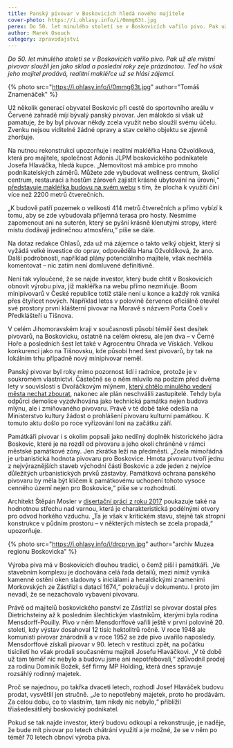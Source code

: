 ```yaml
---
title: Panský pivovar v Boskovicích hledá nového majitele
cover-photo: https://i.ohlasy.info/i/0mmg63t.jpg
perex: Do 50. let minulého století se v Boskovicích vařilo pivo. Pak už ale místní pivovar sloužil jen jako sklad a poslední roky zeje prázdnotou. Teď ho jeho majitel prodává.
author: Marek Osouch
category: zpravodajství
---
```


*Do 50. let minulého století se v Boskovicích vařilo pivo. Pak už ale místní pivovar sloužil jen jako sklad a poslední roky zeje prázdnotou. Teď ho však jeho majitel prodává, realitní makléřce už se hlásí zájemci.*

{% photo src="https://i.ohlasy.info/i/0mmg63t.jpg" author="Tomáš Znamenáček" %}

Už několik generací obyvatel Boskovic při cestě do sportovního areálu v Červené zahradě míjí bývalý panský pivovar. Jen málokdo si však už pamatuje, že by byl pivovar někdy zcela využit nebo sloužil svému účelu. Zvenku nejsou viditelné žádné opravy a stav celého objektu se zjevně zhoršuje.

Na nutnou rekonstrukci upozorňuje i realitní makléřka Hana Ožvoldíková, která pro majitele, společnost Adonis JLPM boskovického podnikatele Josefa Hlaváčka, hledá kupce. „Nemovitost má ambice pro mnoho podnikatelských záměrů. Můžete zde vybudovat wellness centrum, školící centrum, restauraci a hostům zároveň zajistit krásné ubytování na úrovni,“ [představuje makléřka budovu na svém webu](http://hanarealitypartner.cz/komerce-prodej-panskeho-pivovaru-v-boskovicich/) s tím, že plocha k využití činí více než 2200 metrů čtverečních.

„K budově patří pozemek o velikosti 414 metrů čtverečních a přímo vybízí k tomu, aby se zde vybudovala příjemná terasa pro hosty. Nesmíme zapomenout ani na suterén, který se pyšní krásně klenutými stropy, které místu dodávají jedinečnou atmosféru,“ píše se dále.

Na dotaz redakce Ohlasů, zda už má zájemce o takto velký objekt, který si vyžádá velké investice do oprav, odpověděla Hana Ožvoldíková, že ano. Další podrobnosti, například plány potenciálního majitele, však nechtěla komentovat – nic zatím není domluvené definitivně.

Není tak vyloučené, že se najde investor, který bude chtít v Boskovicích obnovit výrobu piva, již makléřka na webu přímo nezmiňuje. Boom minipivovarů v České republice totiž stále není u konce a každý rok vzniká přes čtyřicet nových. Například letos v polovině července oficiálně otevřel své prostory první klášterní pivovar na Moravě s názvem Porta Coeli v Předklášteří u Tišnova.

V celém Jihomoravském kraji v současnosti působí téměř šest desítek pivovarů, na Boskovicku, ostatně na celém okresu, ale jen dva – v Černé Hoře a posledních šest let také v Agrocentru Ohrada ve Vískách. Velkou konkurenci jako na Tišnovsku, kde působí hned šest pivovarů, by tak na lokálním trhu případně nový minipivovar neměl.

Panský pivovar byl roky mimo pozornost lidí i radnice, protože je v soukromém vlastnictví. Částečně se o něm mluvilo na podzim před dvěma lety v souvislosti s Dvořáčkovým mlýnem, [který chtělo minulého vedení města nechat zbourat](https://ohlasy.info/clanky/2017/09/dvorackuv-mlyn.html), nakonec ale plán neschválili zastupitelé. Tehdy byla odpůrci demolice vyzdvihována jako technická památka nejen budova mlýnu, ale i zmiňovaného pivovaru. Právě v té době také odešla na Ministerstvo kultury žádost o prohlášení pivovaru kulturní památkou. K tomuto aktu došlo po roce vyřizování loni na začátku září.

Památkáři pivovar i s okolím popsali jako nedílný doplněk historického jádra Boskovic, které je na rozdíl od pivovaru a jeho okolí chráněné v rámci městské památkové zóny. Jen zkrátka leží na předměstí. „Zcela mimořádná je urbanistická hodnota pivovaru pro Boskovice. Hmota pivovaru tvoří jednu z nejvýraznějších staveb východní části Boskovic a zde jeden z nejvíce důležitých urbanistických prvků zástavby. Památková ochrana panského pivovaru by měla být klíčem k památkovému uchopení tohoto vysoce cenného území nejen pro Boskovice,“ píše se v rozhodnutí.

Architekt Štěpán Mosler v [disertační práci z roku 2017](https://www.vutbr.cz/studenti/zav-prace/detail/77147?zp_id=77147) poukazuje také na hodnotnou střechu nad varnou, která je charakteristická podélnými otvory pro odvod horkého vzduchu. „Ta je však v kritickém stavu, stejně tak stropní konstrukce v půdním prostoru – v některých místech se zcela propadá,“ upozorňuje.

{% photo src="https://i.ohlasy.info/i/drcpryn.jpg" author="archiv Muzea regionu Boskovicka" %}

Výroba piva má v Boskovicích dlouhou tradici, o čemž píší i památkáři. „Ve stavebním komplexu je dochována celá řada detailů, mezi nimiž vyniká kamenné ostění oken sladovny s iniciálami a heraldickými znameními Morkovských ze Zástřizl s datací 1674,“ pokračují v dokumentu. I proto jim nevadí, že se nezachovalo vybavení pivovaru.

Právě od majitelů boskovického panství ze Zástřizl se pivovar dostal přes Dietrichsteiny až k posledním šlechtickým vlastníkům, kterými byla rodina Mensdorff-Pouilly. Pivo v něm Mensdorffové vařili ještě v první polovině 20. století, kdy výstav dosahoval 12 tisíc hektolitrů ročně. V roce 1948 ale komunisti pivovar znárodnili a v roce 1952 se zde pivo uvařilo naposledy. Mensdorffové získali pivovar v 90. letech v restituci zpět, na počátku tisíciletí ho však prodali současnému majiteli Josefu Hlaváčkovi. „V té době už tam téměř nic nebylo a budovu jsme ani nepotřebovali,“ zdůvodnil prodej za rodinu Dominik Božek, šéf firmy MP Holding, která dnes spravuje rozsáhlý rodinný majetek.

Proč se najednou, po takřka dvaceti letech, rozhodl Josef Hlaváček budovu prodat, vysvětlil jen stručně. „Je to nepotřebný majetek, proto ho prodávám. Za celou dobu, co to vlastním, tam nikdy nic nebylo,“ přiblížil třiašedesátiletý boskovický podnikatel.

Pokud se tak najde investor, který budovu odkoupí a rekonstruuje, je naděje, že bude mít pivovar po letech chátrání využití a je možné, že se v něm po téměř 70 letech obnoví výroba piva.
